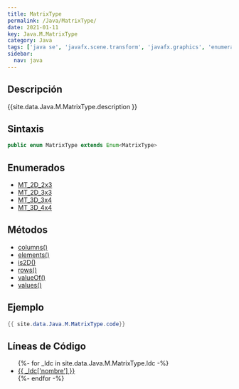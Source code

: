 ```yaml
---
title: MatrixType
permalink: /Java/MatrixType/
date: 2021-01-11
key: Java.M.MatrixType
category: Java
tags: ['java se', 'javafx.scene.transform', 'javafx.graphics', 'enumerado java', 'JavaFX 8.0']
sidebar: 
  nav: java
---
```


## Descripción
{{site.data.Java.M.MatrixType.description }}

## Sintaxis
~~~java
public enum MatrixType extends Enum<MatrixType>
~~~

## Enumerados
* [MT_2D_2x3](/Java/MatrixType/MT_2D_2x3)
* [MT_2D_3x3](/Java/MatrixType/MT_2D_3x3)
* [MT_3D_3x4](/Java/MatrixType/MT_3D_3x4)
* [MT_3D_4x4](/Java/MatrixType/MT_3D_4x4)

## Métodos
* [columns()](/Java/MatrixType/columns)
* [elements()](/Java/MatrixType/elements)
* [is2D()](/Java/MatrixType/is2D)
* [rows()](/Java/MatrixType/rows)
* [valueOf()](/Java/MatrixType/valueOf)
* [values()](/Java/MatrixType/values)

## Ejemplo
~~~java
{{ site.data.Java.M.MatrixType.code}}
~~~

## Líneas de Código
<ul>
{%- for _ldc in site.data.Java.M.MatrixType.ldc -%}
   <li>
       <a href="{{_ldc['url'] }}">{{ _ldc['nombre'] }}</a>
   </li>
{%- endfor -%}
</ul>
